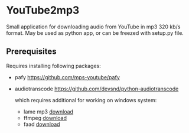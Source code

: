 # YouTube2mp3

Small application for downloading audio from YouTube in mp3 320 kb/s format.
May be used as python app, or can be freezed with setup.py file.

## Prerequisites

Requires installing following packages:

- pafy https://github.com/mps-youtube/pafy

- audiotranscode https://github.com/devsnd/python-audiotranscode

  which requires additional for working on windows system:
  - lame mp3 [download](http://www.free-codecs.com/download_soft.php?d=6124be49faf6fa64474a329b31d6fef9&s=22&r=&f=lame_encoder.htm)
  - ffmpeg [download](https://ffmpeg.zeranoe.com/builds/win64/static/ffmpeg-20180227-fa0c9d6-win64-static.zip)
  - faad [download](http://www.rarewares.org/files/aac/faad2-20100614.zip) 
